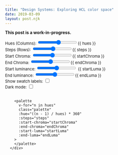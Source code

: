 ```yaml
---
title: "Design Systems: Exploring HCL color space"
date: 2019-03-09
layout: post.njk
---
```


<b>This post is a work-in-progress.</b>


<!-- However, their luminance variation does not match the way humans perceive color.
      Perceptually uniform color spaces outperform RFB in cases such as high noise environments. The
      Lab color space does correspond to the three channels of human perceptions, but it has poor
      hue constancy, especially in the blue range. hcl -->

<div
  id="app"
  :class="{'hide-labels': !showLabels}"
>


  <section class="app-controls">
    Hues (Columns): <input type="range" min="1" max="18" step="1" v-model.number="hues">{{ hues }}<br>
    Steps (Rows): <input type="range" min="1" max="20" step="1" v-model.number="steps">{{ steps }}<br>
    Start Chroma: <input type="range" min="1" max="150" v-model.number="startChroma">{{ startChroma }}<br>
    End Chroma: <input type="range" min="1" max="150" v-model.number="endChroma">{{ endChroma }}<br>
    Start luminance: <input type="range" min="1" max="150" v-model.number="startLuma"> {{ startLuma }} <br>
    End luminance: <input type="range" min="1" max="150" v-model.number="endLuma">{{ endLuma }}<br>
    <label class="checkbox-label">
      Show swatch labels: <input type="checkbox" v-model="showLabels" class="checkbox" /><br>
    </label>
    <label class="checkbox-label">
      Dark mode: <input type="checkbox" v-model="darkMode" class="checkbox" /><br>
    </label>
  </section>
  <br>

  <section>
    <div class="palettes">
      <palette
        class="palette"
        :steps="steps"
        :start-chroma="0"
        :end-chroma="0"
        :start-luma="startLuma"
        :end-luma="endLuma"
      >
      </palette>

      <palette
        v-for="n in hues"
        class="palette"
        :hue="((n - 1) / hues) * 360"
        :steps="steps"
        :start-chroma="startChroma"
        :end-chroma="endChroma"
        :start-luma="startLuma"
        :end-luma="endLuma"
      >
      </palette>
    </div>
  </section>

  <div style="display: none;">

    <h2>HSL</h2>

    <section class="notices">

      <notice
        v-for="n in 8"
        :style="`background: hsl(${(n - 1) * 40}, 100%, 90%)`"
      >
        HCL is designed to have characteristics of oth culinrical transslations of the
        RGB color space, asuch as HSL and HSC, and the Lab color space. hsl

      </notice>
    </section>

    <h2>HCL</h2>

    <section class="notices">
      <notice
        v-for="n in 8"
        :style="`background: ${getHCL(n)}`"
      >
        The HSL and HSC color spaces ar emore intuitive translations of the RGB color space, because
        they provide a single hue number. hcl
      </notice>
    </section>

    <p>HSL vs HCL. Hue adjustments maintain more consistent perceptual lightness with HCL.</p>
  </div>

</div>


<script type="text/x-template" id="tpl-swatch">
  <div
    class="swatch"
    :class="{
      'clipped': clipped,
      'not-compliant': !aaCompliant
    }"
    :style="`
      background: ${backgroundColor};
      color: ${color}
    `"
  >
    <div class="swatch-label">
      <div class="swatch-name">{{ name }}</div>
      <div class="swatch-hex">{{ backgroundColor }}</div>
      <div class="swatch-wcag" v-if="!aaCompliant">
        WCAG {{ Math.round(wcag * 100) / 100 }}
      </div>
    </div>
  </div>
</script>

<script type="text/x-template" id="tpl-palette">
  <div>
    <swatch
      v-for="step in steps"
      :h="hue"
      :c="startChroma + ((endChroma - startChroma)  * ((step - 1) / (steps - 1)))"
      :l="startLuma + ((endLuma - startLuma) * ((step - 1) / (steps - 1)))"
      :palette-size="steps"
    >
    </swatch>
  </div>
</script>


<script type="text/x-template" id="tpl-notice">
  <div class="notice">
    <slot />
  </div>
</script>


<script src="/js/vue.min.js"></script>
<script src="/js/chroma.min.js"></script>

<script>
Vue.component('notice', {
  template: '#tpl-notice',
});


Vue.component('swatch', {
  template: '#tpl-swatch',
  props: {
    h: { type: Number, required: true },
    c: { type: Number, required: true },
    l: { type: Number, required: true },
    paletteSize: { type: Number },
  },
  data() {
    return {
      chromaVal: null,
      clipped: false,
    };
  },
  computed: {
    color() {
      return (this.l < 50) ? '#ffffff' : '#000000';
    },
    backgroundColor() {
      let c = chroma.hcl(this.h, this.c, this.l);
      // this.superClipped = c._rgb._unclipped.some((val) => val > 500 || val < -500);
      this.clipped =  c.clipped();
      return c.hex();
    },
    name() {
      // 0 = red, 120 = green, blue = 240,
      let label;
      if (this.c === 0) {
        label = 'gray';
      } else if (this.h < 20) {
        label = 'pink';
      } else if (this.h < 40) {
        label = 'rose';
      } else if (this.h < 60) {
        label = 'red';
      } else if (this.h < 80) {
        label = 'orange';
      } else if (this.h < 100) {
        label = 'brown';
      } else if (this.h < 120) {
        label = 'olive';
      } else if (this.h < 140) {
        label =  'forest';
      } else if (this.h < 160) {
        label =  'green';
      } else if (this.h < 180) {
        label =  'teal';
      } else if (this.h < 200) {
        label =  'mint';
      } else if (this.h < 220) {
        label =  'turqouise';
      } else if (this.h < 240) {
        label =  'baby-blue';
      } else if (this.h < 260) {
        label =  'powder-blue';
      } else if (this.h < 280) {
        label =  'blue';
      } else if (this.h < 300) {
        label =  'cobalt';
      } else if (this.h < 320) {
        label =  'indigo';
      } else if (this.h < 340) {
        label =  'purple';
      } else if (this.h < 360) {
        label =  'plum';
      }

      label += `-${100 - Math.ceil(this.l / 5) *  5}`;

      return label;
      // return this.backgroundColor;
    },
    wcag() {
        return chroma.contrast(this.color, this.backgroundColor);
    },
    aaCompliant() {
      return this.wcag >= 4.51;
    }

  },

});

Vue.component('palette', {
  template: '#tpl-palette',
  props: {
    steps: { type: Number, default: 10 },
    hue: { type: Number, default: 0 },
    startChroma: { type: Number, default: 60 },
    endChroma: { type: Number, default: 60 },
    startLuma: { type: Number, default: 20 },
    endLuma: { type: Number,  default: 120 },
  },
});

new Vue({
  el: '#app',
  data() {
    return {
      darkMode: false,
      showLabels: true,

      hues: 18,
      steps: 5,
      startChroma: 30,
      endChroma: 120,
      startLuma: 90,
      endLuma: 20,
    };
  },

  methods: {
    getHCL(n) {
      let c = chroma.hcl(((n - 1) * 40), 20, 90);
      return c;
    },
  },

  watch: {
    darkMode(val) {
      const body = document.querySelector('body');
      body.classList.toggle('dark-mode');
    }
  }
});
</script>

<link rel="stylesheet" href="/css/forms.css">

<style>
.app-controls {
  font-family: var(--monospace);
  font-size: 13px;
}

.palettes {
  display: flex;
  flex-wrap: wrap;
}

.palette {
  margin: 0 16px 16px 0;
}

.swatch {
  position: relative;
  width: 6rem;
  height: 2.5rem;
  padding: 8px;
  border-radius: var(--border-radius);
  font-size: 11px;
  font-family: var(--monospace);
}

.swatch-name {
  font-weight: 600;
}

.hide-labels .swatch-label {
  display: none;
}

.not-compliant::after {
  position: absolute;
  content: 'AA';
  right: 8px;
  top: calc(50% - 5px);
  opacity: 0.85;
  padding: 0 2px;
  color: black;
  background: #fff;
  border-radius: 2px;
  text-decoration: line-through;
}

.notices {
  display: flex;
  flex-wrap: wrap;
  margin-bottom: 48px;
}

.notice {
  width: 18rem;
  color: black;
  font-size: 0.75rem;
  padding: 16px;
  margin: 0 16px 16px 0;
  border-radius: 4px;
}
</style>
